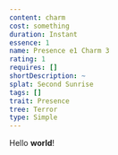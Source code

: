 ```yaml
---
content: charm
cost: something
duration: Instant
essence: 1
name: Presence e1 Charm 3
rating: 1
requires: []
shortDescription: ~
splat: Second Sunrise
tags: []
trait: Presence
tree: Terror
type: Simple
---
```


Hello **world**!
